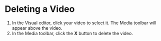 # Deleting a Video

1. In the Visual editor, click your video to select it. The Media toolbar will appear above the video.
2. In the Media toolbar, click the **X** button to delete the video. 

